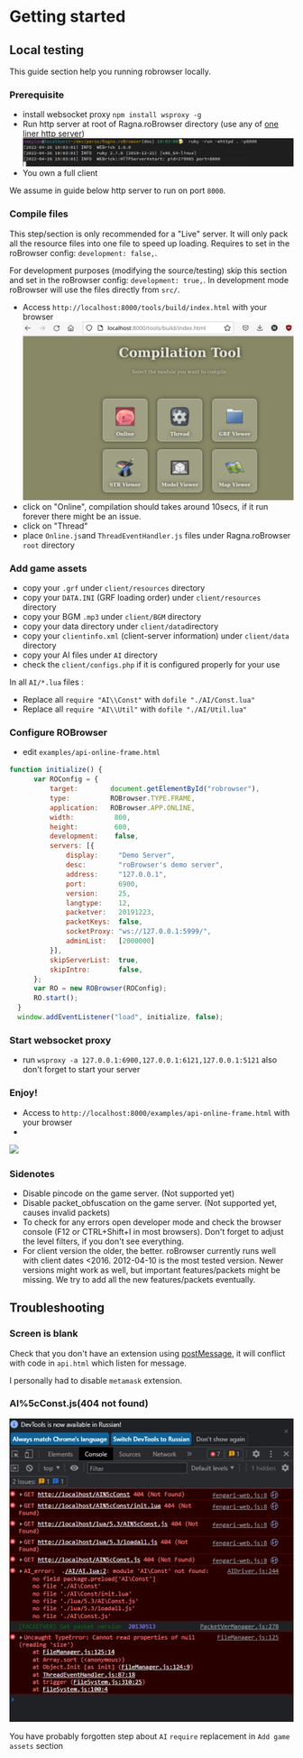 # Getting started

## Local testing
This guide section help you running robrowser locally.
### Prerequisite
- install websocket proxy `npm install wsproxy -g`
- Run http server at root of Ragna.roBrowser directory (use any of [one liner http server](https://gist.github.com/willurd/5720255))
![](img/start-http-server.png)
- You own a full client

We assume in guide below http server to run on port `8000`.
### Compile files
This step/section is only recommended for a "Live" server. It will only pack all the resource files into one file to speed up loading. Requires to set in the roBrowser config: `development: false,`.

For development purposes (modifying the source/testing) skip this section and set in the roBrowser config: `development: true,`. In development mode roBrowser will use the files directly from `src/`.
- Access `http://localhost:8000/tools/build/index.html` with your browser
  ![](img/start-tools.png)
- click on "Online", compilation should takes around 10secs, if it run forever there might be an issue.
- click on "Thread"
- place `Online.js`and `ThreadEventHandler.js` files under Ragna.roBrowser `root` directory

### Add game assets
- copy your `.grf` under `client/resources` directory
- copy your `DATA.INI` (GRF loading order) under `client/resources` directory
- copy your BGM `.mp3` under `client/BGM` directory
- copy your data directory under `client/data`directory
- copy your `clientinfo.xml` (client-server information) under `client/data` directory
- copy your AI files under `AI` directory
- check the `client/configs.php` if it is configured properly for your use

In all `AI/*.lua` files :
- Replace all `require "AI\\Const"` with `dofile "./AI/Const.lua"`
- Replace all `require "AI\\Util"` with `dofile "./AI/Util.lua"`

### Configure ROBrowser
- edit `examples/api-online-frame.html` 
```js
function initialize() {
      var ROConfig = {
          target:        document.getElementById("robrowser"),
          type:          ROBrowser.TYPE.FRAME,
          application:   ROBrowser.APP.ONLINE,
          width:          800,
          height:         600,
          development:    false,
          servers: [{
              display:     "Demo Server",
              desc:        "roBrowser's demo server",
              address:     "127.0.0.1",
              port:        6900,
              version:     25,
              langtype:    12,
              packetver:   20191223,
              packetKeys:  false,
              socketProxy: "ws://127.0.0.1:5999/",
              adminList:   [2000000]
          }],
          skipServerList:  true,
          skipIntro:       false,
      };
      var RO = new ROBrowser(ROConfig);
      RO.start();
  }
  window.addEventListener("load", initialize, false);
```

### Start websocket proxy
- run `wsproxy -a 127.0.0.1:6900,127.0.0.1:6121,127.0.0.1:5121`
also don't forget to start your server

### Enjoy!
- Access to `http://localhost:8000/examples/api-online-frame.html` with your browser
- 
![](img/start-robrowser.png)

### Sidenotes
- Disable pincode on the game server. (Not supported yet)
- Disable packet_obfuscation on the game server. (Not supported yet, causes invalid packets)
- To check for any errors open developer mode and check the browser console (F12 or CTRL+Shift+I in most browsers). Don't forget to adjust the level filters, if you don't see everything.
- For client version the older, the better. roBrowser currently runs well with client dates <2016. 2012-04-10 is the most tested version. Newer versions might work as well, but important features/packets might be missing. We try to add all the new features/packets eventually.

## Troubleshooting
### Screen is blank
Check that you don't have an extension using [postMessage](https://developer.mozilla.org/en-US/docs/Web/API/Window/message_event), it will conflict with code in `api.html` which listen for message.

I personally had to disable `metamask` extension.

### AI%5cConst.js(404 not found)
![](img/start-ai-error.png)

You have probably forgotten step about `AI` `require` replacement in `Add game assets` section
